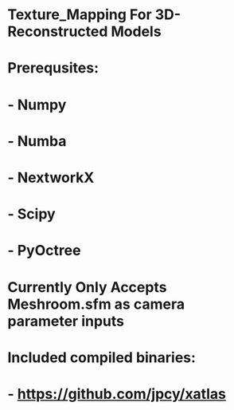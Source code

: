 #	Texture_Mapping For 3D-Reconstructed Models
#
#	Prerequsites:
#	- Numpy
#	- Numba
#	- NextworkX
#	- Scipy
#	- PyOctree
#
#	Currently Only Accepts Meshroom.sfm as camera parameter inputs
#
#
#
#
#
#
#
#
#
#
#
#
# Included compiled binaries:
# - https://github.com/jpcy/xatlas
